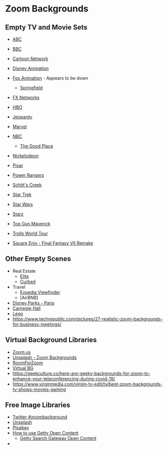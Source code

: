 # Zoom Backgrounds

## Empty TV and Movie Sets
- [ABC](https://twitter.com/ABCNetwork/status/1245480560073388032)
- [BBC](https://www.phoenixnewtimes.com/news/maricopa-county-community-colleges-to-stay-mostly-online-this-fall-asu-back-to-normal-11560204)
- [Cartoon Network](https://www.cartoonnetwork.com/backgrounds/)
- [Disney Animation](https://news.disney.com/walt-disney-animation-studios-video-backgrounds)
- [Fox Animation](https://www.fox.com/animation-domination/download-zoom-backgrounds/) - Appears to be down
  - [Springfield](https://twitter.com/ThatGuy3002/status/1245419965429288963?ref_src=twsrc%5Etfw%7Ctwcamp%5Etweetembed%7Ctwterm%5E1245419965429288963%7Ctwgr%5E%7Ctwcon%5Es1_&ref_url=https%3A%2F%2Fgeekculture.co%2Fhere-are-geeky-backgrounds-for-zoom-to-enhance-your-teleconferencing-during-covid-19%2F)
- [FX Networks](https://twitter.com/fxnetworks/status/1244782650834833408?lang=en)
- [HBO](https://www.hbo.com/hbo-news/hbo-conference-call-backgrounds)
- [Jeopardy](https://www.jeopardy.com/jbuzz/news-events/jeopardy-video-conference-and-zoom-backgrounds)
- [Marvel](https://www.marvel.com/articles/culture-lifestyle/video-call-backgrounds)
- [NBC](https://www.nbc.com/global/exclusives/nbc-teams-backgrounds)
  - [The Good Place](https://twitter.com/nbcthegoodplace/status/1243259264455458817?ref_src=twsrc%5Etfw%7Ctwcamp%5Etweetembed%7Ctwterm%5E1243259264455458817&ref_url=https%3A%2F%2Fnerdist.com%2Farticle%2Fzoom-conference-backgrounds-star-trek-simpsons-seinfeld%2F)
- [Nickelodeon](https://www.nickelodeonparents.com/customizable-nickelodeon-zoom-backgrounds/)
- [Pixar](https://news.disney.com/pixar-video-backgrounds-available)
- [Power Rangers](https://twitter.com/PowerRangers/status/1242484589756440579)
- [Schitt's Creek](https://twitter.com/SchittsCreek/status/1241085142539657220)
- [Star Trek](https://twitter.com/TrekCore/status/1245729524735791104?ref_src=twsrc%5Etfw%7Ctwcamp%5Etweetembed%7Ctwterm%5E1245729524735791104&ref_url=https%3A%2F%2Fnerdist.com%2Farticle%2Fzoom-conference-backgrounds-star-trek-simpsons-seinfeld%2F)
- [Star Wars](https://www.starwars.com/news/star-wars-backgrounds)
- [Starz](https://twitter.com/STARZ/status/1244656513299304449)
- [Top Gun Maverick](https://twitter.com/TopGunMovie/status/1243668426435911680)
- [Trolls World Tour](https://twitter.com/Trolls/status/1244678685849862160)

- [Square Enix - Final Fantasy VII Remake](https://square-enix-games.com/en_US/news/final-fantasy-vii-remake-zoom-backgrounds)

## Other Empty Scenes
- Real Estate
  - [Elite](https://elite.luxvt.com/real-estate-zoom-backgrounds/)
  - [Curbed](https://archive.curbed.com/2020/3/26/21193949/zoom-background-options-images-home-interior)
- Travel
  - [Expedia Viewfinder](https://viewfinder.expedia.com/best-virtual-meeting-backgrounds-for-zoom/)
  - [AirBNB]
- [Disney Parks - Paris](https://disneyparks.disney.go.com/blog/2020/04/disneymagicmoments-add-disney-magic-to-online-video-chats-with-virtual-backgrounds/)
- [Carnegie Hall](https://www.carnegiehall.org/Explore/Articles/2020/04/03/Work-from-Carnegie-Hall-Download-Zoom-Backgrounds)
- [Lego](https://www.lego.com/en-gb/themes/letsbuildtogether/backgrounds)
- https://www.techrepublic.com/pictures/27-realistic-zoom-backgrounds-for-business-meetings/

## Virtual Background Libraries
- [Zoom.us](https://zoom.us/virtual-backgrounds)
- [Unsplash - Zoom Backgrounds](https://unsplash.com/collections/1887152/zoom-backgrounds)
- [RoomForZoom](https://www.roomforzoom.com/)
- [Virtual BG](https://virtual-bg.com/)
- https://geekculture.co/here-are-geeky-backgrounds-for-zoom-to-enhance-your-teleconferencing-during-covid-19/
- https://www.virginmedia.com/virgin-tv-edit/tv/best-zoom-backgrounds-tv-shows-movies-gaming

## Free Image Libraries
- [Twitter #zoombackground](https://twitter.com/hashtag/zoombackground)
- [Unsplash](https://unsplash.com/s/photos/background)
- [Pixabay](https://pixabay.com/images/search/)
- [How to use Getty Open Content](https://blogs.getty.edu/iris/how-to-use-getty-open-content-for-your-custom-zoom-background/)
  - [Getty Search Gateway Open Content](https://search.getty.edu/gateway/search?q=&cat=highlight&f=%22Open+Content+Images%22&rows=10&srt=a&dir=s&pg=1)
- 
